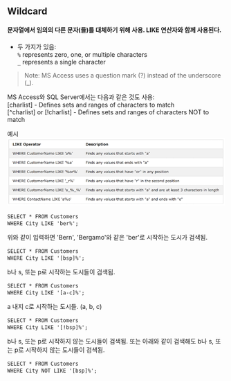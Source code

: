 ## Wildcard

#### 문자열에서 임의의 다른 문자(들)를 대체하기 위해 사용. LIKE 연산자와 함께 사용된다.

- 두 가지가 있음:<br/>
`%` represents zero, one, or multiple characters<br/>
`_` represents a single character<br/>

> Note: MS Access uses a question mark (?) instead of the underscore (_).


MS Access와 SQL Server에서는 다음과 같은 것도 사용:<br/>
[charlist] - Defines sets and ranges of characters to match<br/>
[^charlist] or [!charlist] - Defines sets and ranges of characters NOT to match


예시<br/>
![wildcard_like](./img/wildcard_like.png)


```
SELECT * FROM Customers
WHERE City LIKE 'ber%';
```

위와 같이 입력하면 'Bern', 'Bergamo'와 같은 'ber'로 시작하는 도시가 검색됨.



```
SELECT * FROM Customers
WHERE City LIKE '[bsp]%';
```

b나 s, 또는 p로 시작하는 도시들이 검색됨.


```
SELECT * FROM Customers
WHERE City LIKE '[a-c]%';
```

a 내지 c로 시작하는 도시들. (a, b, c)

```
SELECT * FROM Customers
WHERE City LIKE '[!bsp]%';
```

b나 s, 또는 p로 시작하지 않는 도시들이 검색됨.
또는 아래와 같이 검색해도 b나 s, 또는 p로 시작하지 않는 도시들이 검색됨.

```
SELECT * FROM Customers
WHERE City NOT LIKE '[bsp]%';
```